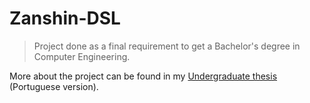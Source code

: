 # Zanshin-DSL

> Project done as a final requirement to get a Bachelor's degree in Computer Engineering.

More about the project can be found in my [Undergraduate thesis](http://www.inf.ufes.br/~vitorsouza/wp-content/papercite-data/pdf/lima-pg21.pdf) (Portuguese version).
